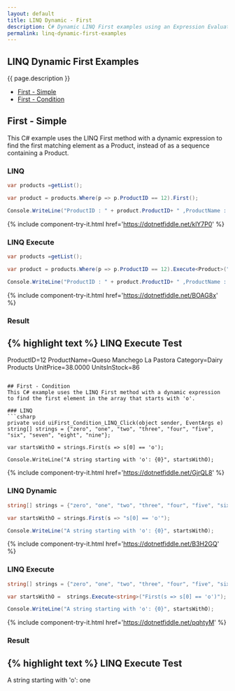 ```yaml
---
layout: default
title: LINQ Dynamic - First
description: C# Dynamic LINQ First examples using an Expression Evaluator.
permalink: linq-dynamic-first-examples
---
```




## LINQ Dynamic First Examples
{{ page.description }}

- [First - Simple](#first---simple)
- [First - Condition](#first---condition)

## First - Simple
This C# example uses the LINQ First method with a dynamic expression to find the first matching element as a Product, instead of as a sequence containing a Product.

### LINQ
```csharp
var products =getList();

var product = products.Where(p => p.ProductID == 12).First();

Console.WriteLine("ProductID : " + product.ProductID+ " ,ProductName : " + product.ProductName+ " ,Category : "+ product.Category+ " ,UnitPrice : "+ product.UnitPrice+" ,UnitsInStock : "+ product.UnitsInStock);
```
{% include  component-try-it.html href='https://dotnetfiddle.net/klY7P0' %}

### LINQ Execute
```csharp
var products =getList();

var product = products.Where(p => p.ProductID == 12).Execute<Product>("First()");

Console.WriteLine("ProductID : " + product.ProductID+ " ,ProductName : " + product.ProductName+ " ,Category : "+ product.Category+ " ,UnitPrice : "+ product.UnitPrice+" ,UnitsInStock : "+ product.UnitsInStock);
```
{% include  component-try-it.html href='https://dotnetfiddle.net/BOAG8x' %}

### Result
{% highlight text %}
LINQ Execute Test
------------------------------
ProductID=12 ProductName=Queso Manchego La Pastora Category=Dairy Products UnitPrice=38.0000 UnitsInStock=86

```

## First - Condition
This C# example uses the LINQ First method with a dynamic expression to find the first element in the array that starts with 'o'.

### LINQ
```csharp
private void uiFirst_Condition_LINQ_Click(object sender, EventArgs e)
string[] strings = {"zero", "one", "two", "three", "four", "five", "six", "seven", "eight", "nine"};

var startsWithO = strings.First(s => s[0] == 'o');

Console.WriteLine("A string starting with 'o': {0}", startsWithO);
```
{% include  component-try-it.html href='https://dotnetfiddle.net/GjrQL8' %}

### LINQ Dynamic
```csharp
string[] strings = {"zero", "one", "two", "three", "four", "five", "six", "seven", "eight", "nine"};

var startsWithO = strings.First(s => "s[0] == 'o'");

Console.WriteLine("A string starting with 'o': {0}", startsWithO);
```
{% include  component-try-it.html href='https://dotnetfiddle.net/B3H2GQ' %}

### LINQ Execute
```csharp
string[] strings = {"zero", "one", "two", "three", "four", "five", "six", "seven", "eight", "nine"};

var startsWithO =  strings.Execute<string>("First(s => s[0] == 'o')");

Console.WriteLine("A string starting with 'o': {0}", startsWithO);
```
{% include  component-try-it.html href='https://dotnetfiddle.net/pqhtyM' %}

### Result
{% highlight text %}
LINQ Execute Test
------------------------------
A string starting with 'o': one

```

